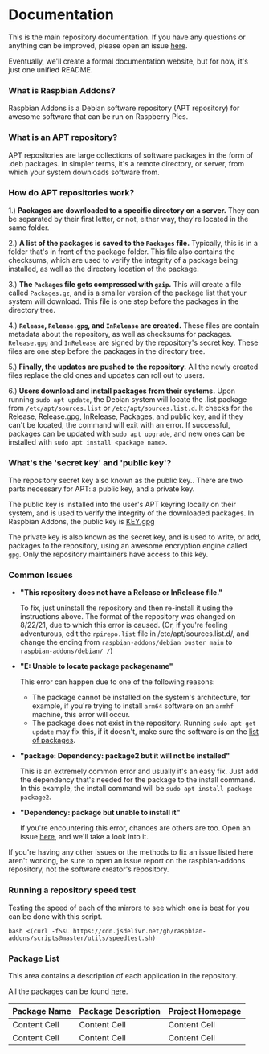 # Documentation

This is the main repository documentation. If you have any questions or anything can be improved, please open an issue [here](https://github.com/raspbian-addons/raspbian-addons/issues/new).

Eventually, we'll create a formal documentation website, but for now, it's just one unified README.

### What is Raspbian Addons?

Raspbian Addons is a Debian software repository (APT repository) for awesome software that can be run on Raspberry Pies.

### What is an APT repository?

APT repositories are large collections of software packages in the form of .deb packages. In simpler terms, it's a remote directory, or server, from which your system downloads software from.

### How do APT repositories work?

1.) **Packages are downloaded to a specific directory on a server.** They can be separated by their first letter, or not, either way, they're located in the same folder.

2.) **A list of the packages is saved to the `Packages` file.** Typically, this is in a folder that's in front of the package folder. This file also contains the checksums, which are used to verify the integrity of a package being installed, as well as the directory location of the package.

3.) **The `Packages` file gets compressed with `gzip`.** This will create a file called `Packages.gz`, and is a smaller version of the package list that your system will download. This file is one step before the packages in the directory tree.

4.) **`Release`, `Release.gpg`, and `InRelease` are created.** These files are contain metadata about the repository, as well as checksums for packages. `Release.gpg` and `InRelease` are signed by the repository's secret key. These files are one step before the packages in the directory tree.

5.) **Finally, the updates are pushed to the repository.** All the newly created files replace the old ones and updates can roll out to users.

6.) **Users download and install packages from their systems.** Upon running `sudo apt update`, the Debian system will locate the .list package from `/etc/apt/sources.list` or `/etc/apt/sources.list.d`. It checks for the Release, Release.gpg, InRelease, Packages, and public key, and if they can't be located, the command will exit with an error. If successful, packages can be updated with `sudo apt upgrade`, and new ones can be installed with `sudo apt install <package name>`.

### What's the 'secret key' and 'public key'?

The repository secret key also known as the public key.. There are two parts necessary for APT: a public key, and a private key. 

The public key is installed into the user's APT keyring locally on their system, and is used to verify the integrity of the downloaded packages. In Raspbian Addons, the public key is [KEY.gpg](https://osdn.net/projects/raspbian-addons/storage/KEY.gpg)

The private key is also known as the secret key, and is used to write, or add, packages to the repository, using an awesome encryption engine called `gpg`. Only the repository maintainers have access to this key.

### Common Issues

- **"This repository does not have a Release or InRelease file."**

	To fix, just uninstall the repository and then re-install it using the instructions above. The format of the repository was changed on 8/22/21, due to which this error is caused.
	(Or, if you're feeling adventurous, edit the `rpirepo.list` file in /etc/apt/sources.list.d/, and change the ending from `raspbian-addons/debian buster main` to `raspbian-addons/debian/ /`)

- **"E: Unable to locate package packagename"**

	This error can happen due to one of the following reasons:
	- The package cannot be installed on the system's architecture, for example, if you're trying to install `arm64` software on an `armhf` machine, this error will occur.
	- The package does not exist in the repository. Running `sudo apt-get update` may fix this, if it doesn't, make sure the software is on the [list of packages](https://apt.raspbian-addons.org/debian/pool/).

- **"package: Dependency: package2 but it will not be installed"**

	This is an extremely common error and usually it's an easy fix. Just add the dependency that's needed for the package to the install command. In this example, the install command will be `sudo apt install package package2`.

- **"Dependency: package but unable to install it"**

	If you're encountering this error, chances are others are too. Open an issue [here](https://github.com/raspbian-addons/raspbian-addons/issues/new), and we'll take a look into it.

If you're having any other issues or the methods to fix an issue listed here aren't working, be sure to open an issue report on the raspbian-addons repository, not the software creator's repository.

### Running a repository speed test

Testing the speed of each of the mirrors to see which one is best for you can be done with this script.

```
bash <(curl -fSsL https://cdn.jsdelivr.net/gh/raspbian-addons/scripts@master/utils/speedtest.sh)
```

### Package List

This area contains a description of each application in the repository.

All the packages can be found [here](https://apt.raspbian-addons.org/debian/pool/).

| Package Name | Package Description | Project Homepage |
| ------------- | ------------- | ------------- |
| Content Cell  | Content Cell  | Content Cell  |
| Content Cell  | Content Cell  | Content Cell  |
